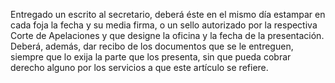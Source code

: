 Entregado un escrito al secretario, deberá éste en el mismo día estampar en cada foja la fecha y su media firma, o un sello autorizado por la respectiva Corte de Apelaciones y que designe la oficina y la fecha de la presentación. Deberá, además, dar recibo de los documentos que se le entreguen, siempre que lo exija la parte que los presenta, sin que pueda cobrar derecho alguno por los servicios a que este artículo se refiere.